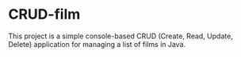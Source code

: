 # CRUD-film
This project is a simple console-based CRUD (Create, Read, Update, Delete) application for managing a list of films in Java.
